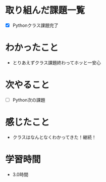 # 取り組んだ課題一覧

- [x] Pythonクラス課題完了

# わかったこと

- とりあえずクラス課題終わってホッと一安心

# 次やること

- [ ] Python次の課題

# 感じたこと

- クラスはなんとなくわかってきた！継続！

# 学習時間

- 3.0時間